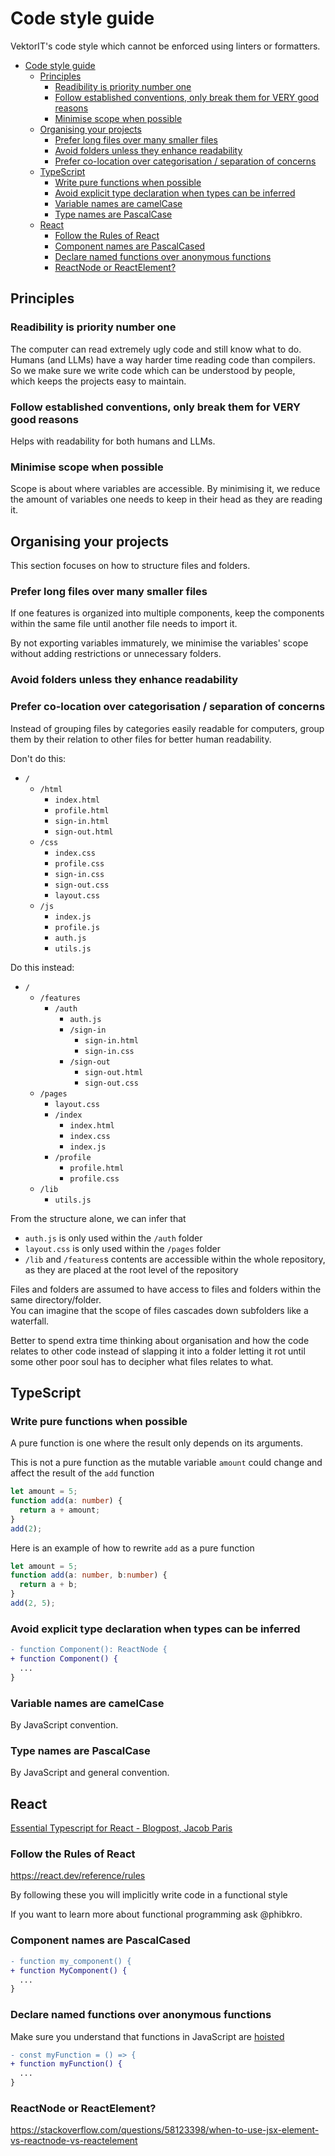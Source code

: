 # Code style guide

VektorIT's code style which cannot be enforced using linters or formatters.

- [Code style guide](#code-style-guide)
  - [Principles](#principles)
    - [Readibility is priority number one](#readibility-is-priority-number-one)
    - [Follow established conventions, only break them for VERY good reasons](#follow-established-conventions-only-break-them-for-very-good-reasons)
    - [Minimise scope when possible](#minimise-scope-when-possible)
  - [Organising your projects](#organising-your-projects)
    - [Prefer long files over many smaller files](#prefer-long-files-over-many-smaller-files)
    - [Avoid folders unless they enhance readability](#avoid-folders-unless-they-enhance-readability)
    - [Prefer co-location over categorisation / separation of concerns](#prefer-co-location-over-categorisation--separation-of-concerns)
  - [TypeScript](#typescript)
    - [Write pure functions when possible](#write-pure-functions-when-possible)
    - [Avoid explicit type declaration when types can be inferred](#avoid-explicit-type-declaration-when-types-can-be-inferred)
    - [Variable names are camelCase](#variable-names-are-camelcase)
    - [Type names are PascalCase](#type-names-are-pascalcase)
  - [React](#react)
    - [Follow the Rules of React](#follow-the-rules-of-react)
    - [Component names are PascalCased](#component-names-are-pascalcased)
    - [Declare named functions over anonymous functions](#declare-named-functions-over-anonymous-functions)
    - [ReactNode or ReactElement?](#reactnode-or-reactelement)

## Principles

### Readibility is priority number one

The computer can read extremely ugly code and still know what to do.\
Humans (and LLMs) have a way harder time reading code than compilers.\
So we make sure we write code which can be understood by people,\
which keeps the projects easy to maintain.

### Follow established conventions, only break them for VERY good reasons

Helps with readability for both humans and LLMs.

### Minimise scope when possible

Scope is about where variables are accessible.
By minimising it, we reduce the amount of variables one needs to keep in their head as they are reading it.

## Organising your projects

This section focuses on how to structure files and folders.

### Prefer long files over many smaller files

If one features is organized into multiple components,
keep the components within the same file until another file needs to import it.

By not exporting variables immaturely,
we minimise the variables' scope without adding restrictions or unnecessary folders.

### Avoid folders unless they enhance readability

### Prefer co-location over categorisation / separation of concerns

Instead of grouping files by categories easily readable for computers,
group them by their relation to other files for better human readability.

Don't do this:

- `/`
  - `/html`
    - `index.html`
    - `profile.html`
    - `sign-in.html`
    - `sign-out.html`
  - `/css`
    - `index.css`
    - `profile.css`
    - `sign-in.css`
    - `sign-out.css`
    - `layout.css`
  - `/js`
    - `index.js`
    - `profile.js`
    - `auth.js`
    - `utils.js`

Do this instead:

- `/`
  - `/features`
    - `/auth`
      - `auth.js`
      - `/sign-in`
        - `sign-in.html`
        - `sign-in.css`
      - `/sign-out`
        - `sign-out.html`
        - `sign-out.css`
  - `/pages`
    - `layout.css`
    - `/index`
      - `index.html`
      - `index.css`
      - `index.js`
    - `/profile`
      - `profile.html`
      - `profile.css`
  - `/lib`
    - `utils.js`

From the structure alone, we can infer that

- `auth.js` is only used within the `/auth` folder
- `layout.css` is only used within the `/pages` folder
- `/lib` and `/features`s contents are accessible within the whole repository, as they are placed at the root level of the repository

Files and folders are assumed to have access to files and folders within the same directory/folder.\
You can imagine that the scope of files cascades down subfolders like a waterfall.

Better to spend extra time thinking about organisation and how the code relates to other code instead of slapping it into a folder letting it rot until some other poor soul has to decipher what files relates to what.

## TypeScript

### Write pure functions when possible

A pure function is one where the result only depends on its arguments.

This is not a pure function as the mutable variable `amount` could change and affect the result of the `add` function

```ts
let amount = 5;
function add(a: number) {
  return a + amount;
}
add(2);
```

Here is an example of how to rewrite `add` as a pure function

```ts
let amount = 5;
function add(a: number, b:number) {
  return a + b;
}
add(2, 5);
```

### Avoid explicit type declaration when types can be inferred

```diff
- function Component(): ReactNode {
+ function Component() {
  ...
}
```

### Variable names are camelCase

By JavaScript convention.

### Type names are PascalCase

By JavaScript and general convention.

## React

[Essential Typescript for React - Blogpost, Jacob Paris](https://www.jacobparis.com/content/react-ts)

### Follow the Rules of React

<https://react.dev/reference/rules>

By following these you will implicitly write code in a functional style

If you want to learn more about functional programming ask @phibkro.

### Component names are PascalCased

```diff
- function my_component() {
+ function MyComponent() {
  ...
}
```

### Declare named functions over anonymous functions

Make sure you understand that functions in JavaScript are [hoisted](https://developer.mozilla.org/en-US/docs/Web/JavaScript/Guide/Functions#function_hoisting)

```diff
- const myFunction = () => {
+ function myFunction() {
  ...
}
```

### ReactNode or ReactElement?

<https://stackoverflow.com/questions/58123398/when-to-use-jsx-element-vs-reactnode-vs-reactelement>
